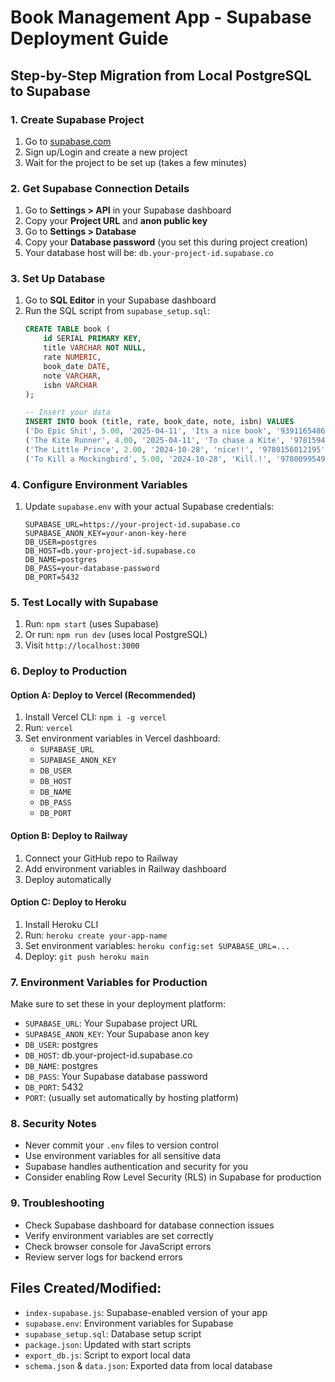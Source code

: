 # Book Management App - Supabase Deployment Guide

## Step-by-Step Migration from Local PostgreSQL to Supabase

### 1. Create Supabase Project
1. Go to [supabase.com](https://supabase.com)
2. Sign up/Login and create a new project
3. Wait for the project to be set up (takes a few minutes)

### 2. Get Supabase Connection Details
1. Go to **Settings > API** in your Supabase dashboard
2. Copy your **Project URL** and **anon public key**
3. Go to **Settings > Database**
4. Copy your **Database password** (you set this during project creation)
5. Your database host will be: `db.your-project-id.supabase.co`

### 3. Set Up Database
1. Go to **SQL Editor** in your Supabase dashboard
2. Run the SQL script from `supabase_setup.sql`:
   ```sql
   CREATE TABLE book (
       id SERIAL PRIMARY KEY,
       title VARCHAR NOT NULL,
       rate NUMERIC,
       book_date DATE,
       note VARCHAR,
       isbn VARCHAR
   );
   
   -- Insert your data
   INSERT INTO book (title, rate, book_date, note, isbn) VALUES
   ('Do Epic Shit', 5.00, '2025-04-11', 'Its a nice book', '9391165486'),
   ('The Kite Runner', 4.00, '2025-04-11', 'To chase a Kite', '9781594631931'),
   ('The Little Prince', 2.00, '2024-10-28', 'nice!!', '9780156012195'),
   ('To Kill a Mockingbird', 5.00, '2024-10-28', 'Kill.!', '9780099549482');
   ```

### 4. Configure Environment Variables
1. Update `supabase.env` with your actual Supabase credentials:
   ```
   SUPABASE_URL=https://your-project-id.supabase.co
   SUPABASE_ANON_KEY=your-anon-key-here
   DB_USER=postgres
   DB_HOST=db.your-project-id.supabase.co
   DB_NAME=postgres
   DB_PASS=your-database-password
   DB_PORT=5432
   ```

### 5. Test Locally with Supabase
1. Run: `npm start` (uses Supabase)
2. Or run: `npm run dev` (uses local PostgreSQL)
3. Visit `http://localhost:3000`

### 6. Deploy to Production

#### Option A: Deploy to Vercel (Recommended)
1. Install Vercel CLI: `npm i -g vercel`
2. Run: `vercel`
3. Set environment variables in Vercel dashboard:
   - `SUPABASE_URL`
   - `SUPABASE_ANON_KEY`
   - `DB_USER`
   - `DB_HOST`
   - `DB_NAME`
   - `DB_PASS`
   - `DB_PORT`

#### Option B: Deploy to Railway
1. Connect your GitHub repo to Railway
2. Add environment variables in Railway dashboard
3. Deploy automatically

#### Option C: Deploy to Heroku
1. Install Heroku CLI
2. Run: `heroku create your-app-name`
3. Set environment variables: `heroku config:set SUPABASE_URL=...`
4. Deploy: `git push heroku main`

### 7. Environment Variables for Production
Make sure to set these in your deployment platform:
- `SUPABASE_URL`: Your Supabase project URL
- `SUPABASE_ANON_KEY`: Your Supabase anon key
- `DB_USER`: postgres
- `DB_HOST`: db.your-project-id.supabase.co
- `DB_NAME`: postgres
- `DB_PASS`: Your Supabase database password
- `DB_PORT`: 5432
- `PORT`: (usually set automatically by hosting platform)

### 8. Security Notes
- Never commit your `.env` files to version control
- Use environment variables for all sensitive data
- Supabase handles authentication and security for you
- Consider enabling Row Level Security (RLS) in Supabase for production

### 9. Troubleshooting
- Check Supabase dashboard for database connection issues
- Verify environment variables are set correctly
- Check browser console for JavaScript errors
- Review server logs for backend errors

## Files Created/Modified:
- `index-supabase.js`: Supabase-enabled version of your app
- `supabase.env`: Environment variables for Supabase
- `supabase_setup.sql`: Database setup script
- `package.json`: Updated with start scripts
- `export_db.js`: Script to export local data
- `schema.json` & `data.json`: Exported data from local database

